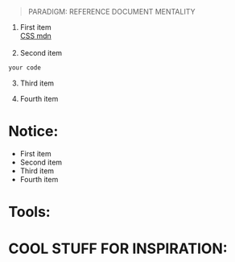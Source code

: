 > PARADIGM: REFERENCE DOCUMENT MENTALITY

1. First item<br>
   [CSS mdn](https://www.github.com "CSS Mdn")
   <br>
   <br>
2. Second item

```Javascript
your code
```

3. Third item

4. Fourth item

# Notice:

- First item
- Second item
- Third item
- Fourth item

# Tools:

# COOL STUFF FOR INSPIRATION:
